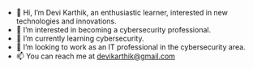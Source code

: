 - 👋 Hi, I’m Devi Karthik, an enthusiastic learner, interested in new technologies and innovations. 
- 👀 I’m interested in becoming a cybersecurity professional.
- 🌱 I’m currently learning cybersecurity.
- 💞️ I’m looking to work as an IT professional in the cybersecurity area. 
- 📫 You can reach me at devikarthik@gmail.com

<!---
dkarthik12/dkarthik12 is a ✨ special ✨ repository because its `README.md` (this file) appears on your GitHub profile.
You can click the Preview link to take a look at your changes.
--->

